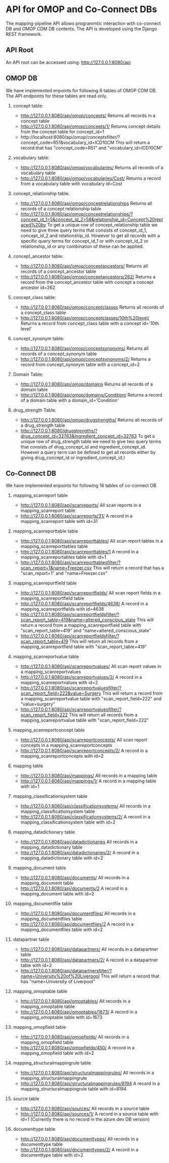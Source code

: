 # API for OMOP and Co-Connect DBs

The mapping-pipeline API allows programmtic interaction with co-connect DB and OMOP CDM DB contents. The API is developed using the Django REST framework.  

## API Root
An API root can be accessed using: http://127.0.0.1:8080/api

## OMOP DB 
We have implemented enpoints for following 8 tables of OMOP CDM DB. The API endpoints for these tables are read only. 

1. concept table: 
    * http://127.0.0.1:8080/api/omop/concepts/ Returns all records in a concept table
    * http://127.0.0.1:8080/api/omop/concepts/1/ Returns concept details from the concept table for concept_id=1 
    * http://localhost:8080/api/omop/conceptsfilter/?concept_code=R51&vocabulary_id=ICD10CM This will return a record that has "concept_code=R51" and "vocabulary_id=ICD10CM"
2. vocabulary table: 
    * http://127.0.0.1:8080/api/omop/vocabularies/ Returns all records of a vocabulary table
    * http://127.0.0.1:8080/api/omop/vocabularies/Cost/	Returns a record from a vocabulary table with vocabulary id=Cost

3. concept_relationship table: 
    * http://127.0.0.1:8080/api/omop/conceptrelationships Returns all records of a concept relationship table
    * http://127.0.0.1:8080/api/omop/conceptrelationships/?concept_id_1=5&concept_id_2=58&relationship_id=Concept%20replaced%20by To get a unique row of concept_relationship table we need to give three query terms that consists of concept_id_1, concept_id_2 and relationship_id. However to get all records with a specific query terms for concept_id_1 or with concept_id_2 or relationship_id or any combination of these can be applied.

4. concept_ancestor table: 
    * http://127.0.0.1:8080/api/omop/conceptancestors/ Returns all records of a concept_ancestor table
    * http://127.0.0.1:8080/api/omop/conceptancestors/262/ Returns a record from the concept_ancestor table with concept a concept ancestor id=262
	
5. concept_class table: 
    * http://127.0.0.1:8080/api/omop/conceptclasses	Returns all records of a concept_class table
    * http://127.0.0.1:8080/api/omop/conceptclasses/10th%20level/ Returns a record from concept_class table with a concept id='10th level'

6. concept_synonym table: 
    * http://127.0.0.1:8080/api/omop/conceptsynonyms/ Returns all records of a concept_synonym table
    * http://127.0.0.1:8080/api/omop/conceptsynonyms/2/ Returns a record from concept_synonym table with a concept_id=2
	
7. Domain Table: 
    * http://127.0.0.1:8080/api/omop/domains Returns all records of a domain table
    * http://127.0.0.1:8080/api/omop/domains/Condition/	Returns a record of a domain table with a domain_id='Condition'

8. drug_strength Table: 
    * http://127.0.0.1:8080/api/omop/drugstrengths/	Returns all records of a drug_strength table
    * http://127.0.0.1:8080/drugstrengths/?drug_concept_id=32763&ingredient_concept_id=32763 To get a unique row of drug_strength table we need to give two query terms that consists of drug_concept_id and ingredient_concept_id. However a query term can be defined to get all records either by giving drug_concept_id or ingredient_concept_id.)
	
## Co-Connect DB

We have implemented enpoints for following 16 tables of co-connect DB. 

1. mapping_scanreport table
    * http://127.0.0.1:8080/api/scanreports/ All scan reports in a mapping_scanreport table
    * http://127.0.0.1:8080/api/scanreports/31/ A record in a mapping_scanreport table with id=31
	
2. mapping_scanreporttable table
    * http://127.0.0.1:8080/api/scanreporttables/ All scan report tables in a mapping_scanreporttables table
    * http://127.0.0.1:8080/api/scanreporttables/1 A record in a mapping_scanreportables table with id=1
	* http://127.0.0.1:8080/api/scanreporttablesfilter/?scan_report=1&name=Freezer.csv This will return a record that has a "scan_report=1" and "name=Freezer.csv"
	
3. mapping_scanreportfield table
    * http://127.0.0.1:8080/api/scanreportfields/ All scan report fields in a mapping_scanreportfield table
    * http://127.0.0.1:8080/api/scanreportfields/4638/ A record in a mapping_scanreportfields with id=4638 
    * http://127.0.0.1:8080/api/scanreportfieldsfilter/?scan_report_table=419&name=altered_conscious_state This will return a record from a mapping_scanreportfield table with "scan_report_table=419" and "name=altered_conscious_state"
    *  http://127.0.0.1:8080/api/scanreportfieldsfilter/?scan_report_table=419 This will return all records from a mapping_scanreportfield table with "scan_report_table=419"

4. mapping_scanreportvalue table
    * http://127.0.0.1:8080/api/scanreportvalues/ All scan report values in a mapping_scanreportvalues
    * http://127.0.0.1:8080/api/scanreportvalues/2/ A record in a mapping_scanreportvalues with id=2
    * http://127.0.0.1:8080/api/scanreportvaluesfilter/?scan_report_field=222&value=Surgery This will return a record from a mapping_scanreportvalue table with "scan_report_field=222" and "value=surgery"
    * http://127.0.0.1:8080/api/scanreportvaluesfilter/?scan_report_field=222 This will return all records from a mapping_scanreportvalue table with "scan_report_field=222"

5. mapping_scanreportconcept table	
    * http://127.0.0.1:8080/api/scanreportconcepts/ All scan report concepts in a mapping_scanreportconcepts
    * http://127.0.0.1:8080/api/scanreportconcepts/2/ A record in a mapping_scanreportconcepts with id=2
	
6. mapping table	
    * http://127.0.0.1:8080/api/mappings/ All records in a mapping table
    * http://127.0.0.1:8080/api/mappings/1/ A record in a mapping table with id=1

7. mapping_classificationsystem table	
    * http://127.0.0.1:8080/api/classificationsystems/ All records in a mapping_classificationsystem table
    * http://127.0.0.1:8080/api/classificationsystems/2/ A record in a mapping_classificationsystem table with id=2

8. mapping_datadictionary table	
    * http://127.0.0.1:8080/api/datadictionaries All records in a mapping_datadictionary table
    * http://127.0.0.1:8080/api/datadictionaries/2/ A record in a mapping_datadictionary table with id=2

9. mapping_document table	
    * http://127.0.0.1:8080/api/documents/ All records in a mapping_document table
    * http://127.0.0.1:8080/api/documents/2 A record in a mapping_document table with id=2

10. mapping_documentfile table	
    * http://127.0.0.1:8080/api/documentfiles/ All records in a mapping_documentfiles table
    * http://127.0.0.1:8080/api/documentfiles/2 A record in a mapping_documentfiles table with id=2

11. datapartner table	
     * http://127.0.0.1:8080/api/datapartners/ All records in a datapartner table
     * http://127.0.0.1:8080/api/datapartners/2/ A record in a datapartner table with id=2
     * http://127.0.0.1:8080/api/datapartnersfilter/?name=University%20of%20Liverpool This will return a record that has "name=University of Liverpool"

12. mapping_omoptable table	
     * http://127.0.0.1:8080/api/omoptables/ All records in a mapping_omoptable table
     * http://127.0.0.1:8080/api/omoptables/1673/ A record in a mapping_omoptable table with id=1673

13. mapping_omopfield table	
     * http://127.0.0.1:8080/api/omopfields/ All records in a mapping_omopfield table
     * http://127.0.0.1:8080/api/omopfields/450/ A record in a mapping_omopfield table with id=2

14. mapping_structuralmappingrule table	
     * http://127.0.0.1:8080/api/structuralmappingrules/ All records in a mapping_structuralmappingrule
     * http://127.0.0.1:8080/api/structuralmappingrules/8194 A record in a mapping_structuralmappingrule table with id=8194	
	
15. source table	
     * http://127.0.0.1:8080/api/sources/ All records in a source table
     * http://127.0.0.1:8080/api/sources/1/ A record in a source table with id=1   (Currently there is no record in the azure dev DB version)
		
16. documenttype table	
     * http://127.0.0.1:8080/api/documenttypes/ All records in a documenttype table
     * http://127.0.0.1:8080/api/documenttypes/2/ A record in a documenttype table with id=2
	
